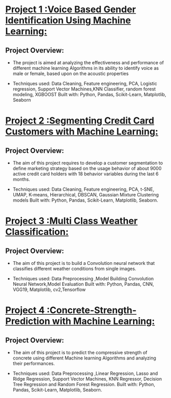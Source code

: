 
# [Project 1 :Voice Based Gender Identification Using Machine Learning:](https://github.com/ItapuAbhishek/Voice-Based-Gender-Recognition-using-Machine-learning.git)

## Project Overview:
* The project is aimed at analyzing the effectiveness and performance of different machine learning Algorithms in its ability to identify voice as male or female, based upon on the acoustic properties

* Techniques used: Data Cleaning, Feature engineering, PCA, Logistic regression, Support Vector Machines,KNN Classifier, random forest  modeling, XGBOOST
Built with: Python, Pandas, Scikit-Learn, Matplotlib, Seaborn


# [Project 2 :Segmenting Credit Card Customers with Machine Learning:](https://github.com/ItapuAbhishek/Segmenting-Credit-Card-Customers-with-Machine-Learning.git)

## Project Overview:
* The aim of this project requires to develop a customer segmentation to define marketing strategy based on the usage behavior of about 9000 active credit card holders with 18 behavior variables during the last 6 months.

* Techniques used: Data Cleaning, Feature engineering, PCA, t-SNE, UMAP, K-means, Hierarchical,
DBSCAN, Gaussian Mixture Clustering models
Built with: Python, Pandas, Scikit-Learn, Matplotlib, Seaborn.

# [Project 3 :Multi Class Weather Classification:](https://github.com/ItapuAbhishek/Multi-Class-Weather-Classification/blob/main/multiclassification.git)

## Project Overview:
* The aim of this project is to build a Convolution neural network that classifies different weather conditions from single images.

* Techniques used: Data Preprocessing ,Model Building Convolution Neural Network,Model Evaluation
Built with: Python, Pandas, CNN, VGG19, Matplotlib, cv2,Tensorflow

# [Project 4 :Concrete-Strength-Prediction with Machine Learning:](https://github.com/ItapuAbhishek/Concrete-Strength-Prediction.git)

## Project Overview:
* The aim of this project is to predict the compressive strength of concrete using different Machine learning Algorithms and analyzing their performances.

* Techniques used: Data Preprocessing ,Linear Regression, Lasso and Ridge Regression, Support Vector Machines, KNN Regressor, Decision Tree Regression and Random Forest Regression.
Built with: Python, Pandas, Scikit-Learn, Matplotlib, Seaborn.

